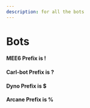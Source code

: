 ```yaml
---
description: for all the bots
---
```


# Bots

#### MEE6 Prefix is !

#### Carl-bot Prefix is ?

#### Dyno Prefix is $

#### Arcane Prefix is %

